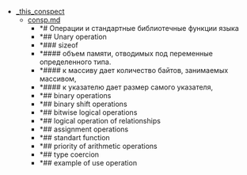 - <a href = "E:\Node_projects\Node_Way\NBase\_Md\_Index\_TGUniversitet\I_kurs\++Основы_программирования\2. Операции и стандартные библиотечные функции языка\_this_conspect\cat._this_conspect\dir._this_conspect.md">_this_conspect</a>
    - <a href = "E:\Node_projects\Node_Way\NBase\_Md\_Index\_TGUniversitet\I_kurs\++Основы_программирования\2. Операции и стандартные библиотечные функции языка\_this_conspect\consp.md">consp.md</a>
        - *# Операции и стандартные библиотечные функции языка
        - *## Unary operation 
        - *### sizeof 
        - *#### объем памяти, отводимых под переменные определенного типа.
        - *#### к массиву дает количество байтов, занимаемых массивом,
        - *#### к указателю дает размер самого указателя,
        - *## binary operations
        - *## binary shift operations
        - *## bitwise logical operations
        - *## logical operation of relationships
        - *## assignment operations
        - *## standart function
        - *## priority of arithmetic operations
        - *## type coercion
        - *## example of use operation
